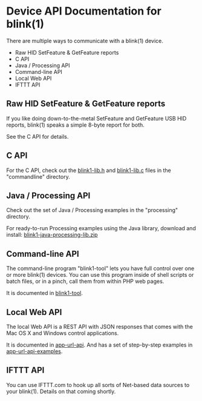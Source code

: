 Device API Documentation for blink(1)
=====================================

There are multiple ways to communicate with a blink(1) device.

- Raw HID SetFeature & GetFeature reports
- C API 
- Java / Processing API
- Command-line API
- Local Web API
- IFTTT API

Raw HID SetFeature & GetFeature reports
---------------------------------------
If you like doing down-to-the-metal SetFeature and GetFeature USB HID reports,
blink(1) speaks a simple 8-byte report for both.  

See the C API for details.


C API
-----
For the C API, check out the [blink1-lib.h](https://github.com/todbot/blink1/blob/master/commandline/blink1-lib.h) 
and [blink1-lib.c](https://github.com/todbot/blink1/blob/master/commandline/blink1-lib.c) files 
in the "commandline" directory.


Java / Processing API
---------------------
Check out the set of Java / Processing examples in the "processing" directory.

For ready-to-run Processing examples using the Java library, download and install:
[blink1-java-processing-lib.zip](http://thingm.com/blink1/downloads/blink1-java-processing-lib.zip)


Command-line API
----------------
The command-line program "blink1-tool" lets you have full control over
one or more blink(1) devices.  You can use this program inside of 
shell scripts or batch files, or in a pinch, call them from within PHP
web pages.

It is documented in [blink1-tool](https://github.com/todbot/blink1/blob/master/docs/blink1-tool.md).


Local Web API
-------------
The local Web API is a REST API with JSON responses that comes with
the Mac OS X and Windows control applications.

It is documented in [app-url-api](https://github.com/todbot/blink1/blob/master/docs/app-url-api.md).
And has a set of step-by-step examples in [app-url-api-examples](https://github.com/todbot/blink1/blob/master/docs/app-url-api-examples.md).


IFTTT API
---------
You can use IFTTT.com to hook up all sorts of Net-based data sources to
your blink(1).  Details on that coming shortly.


